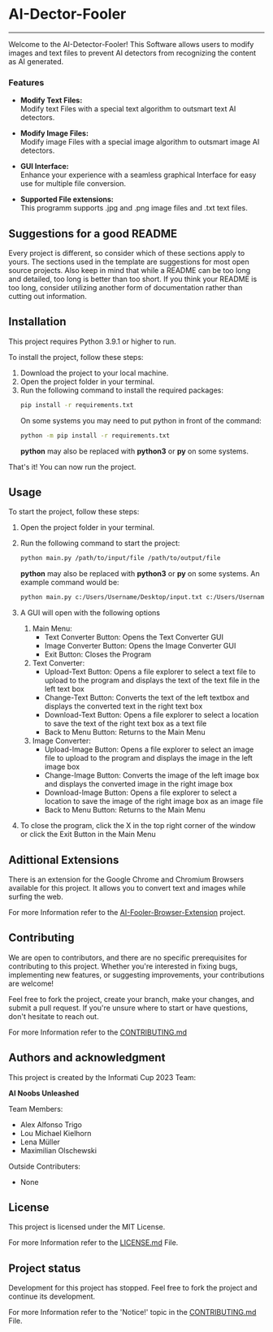 # AI-Dector-Fooler


***

Welcome to the AI-Detector-Fooler! This Software allows users to modify images and text files to prevent AI detectors from recognizing the content as AI generated.

### Features

- **Modify Text Files:**<br>
  Modify text Files with a special text algorithm to outsmart text AI detectors.

- **Modify Image Files:**<br>
  Modify image Files with a special image algorithm to outsmart image AI detectors.

- **GUI Interface:**<br>
  Enhance your experience with a seamless graphical Interface for easy use for multiple file conversion.

- **Supported File extensions:**<br>
  This programm supports .jpg and .png image files and .txt text files.
## Suggestions for a good README
Every project is different, so consider which of these sections apply to yours. The sections used in the template are suggestions for most open source projects. Also keep in mind that while a README can be too long and detailed, too long is better than too short. If you think your README is too long, consider utilizing another form of documentation rather than cutting out information.


## Installation
This project requires Python 3.9.1 or higher to run.

To install the project, follow these steps:

1. Download the project to your local machine.
2. Open the project folder in your terminal.
3. Run the following command to install the required packages:
    ```bash
    pip install -r requirements.txt
    ```
   On some systems you may need to put python in front of the command:
    ```bash
    python -m pip install -r requirements.txt
    ```
   **python** may also be replaced with **python3** or **py** on some systems.

That's it! You can now run the project.
   
   
## Usage
To start the project, follow these steps:

1. Open the project folder in your terminal.
2. Run the following command to start the project:
    ```bash
    python main.py /path/to/input/file /path/to/output/file
    ```
   **python** may also be replaced with **python3** or **py** on some systems.
    An example command would be:
    ```bash
    python main.py c:/Users/Username/Desktop/input.txt c:/Users/Username/Desktop/output.txt
    ```

3. A GUI will open with the following options
   1. Main Menu:
       - Text Converter Button: Opens the Text Converter GUI
       - Image Converter Button: Opens the Image Converter GUI
       - Exit Button: Closes the Program
   2. Text Converter:
      - Upload-Text Button: Opens a file explorer to select a text file to upload to the program and displays the text of the text file in the left text box
      - Change-Text Button: Converts the text of the left textbox and displays the converted text in the right text box
      - Download-Text Button: Opens a file explorer to select a location to save the text of the right text box as a text file
      - Back to Menu Button: Returns to the Main Menu
   3. Image Converter:
      - Upload-Image Button: Opens a file explorer to select an image file to upload to the program and displays the image in the left image box
      - Change-Image Button: Converts the image of the left image box and displays the converted image in the right image box
      - Download-Image Button: Opens a file explorer to select a location to save the image of the right image box as an image file
      - Back to Menu Button: Returns to the Main Menu

4. To close the program, click the X in the top right corner of the window or click the Exit Button in the Main Menu
    
   
## Adittional Extensions
There is an extension for the Google Chrome and Chromium Browsers available for this project. It allows you to convert text and images while surfing the web.

For more Information refer to the [AI-Fooler-Browser-Extension](https://gitlab.uni-hannover.de/informaticup-2024/gruppe-7/ai-fooler-browser-extension) project.
## Contributing
We are open to contributors, and there are no specific prerequisites for contributing to this project. Whether you're interested in fixing bugs, implementing new features, or suggesting improvements, your contributions are welcome!

Feel free to fork the project, create your branch, make your changes, and submit a pull request. If you're unsure where to start or have questions, don't hesitate to reach out.

For more Information refer to the [CONTRIBUTING.md](CONTRIBUTING.md)

## Authors and acknowledgment
This project is created by the Informati Cup 2023 Team:

**AI Noobs Unleashed**

Team Members:
- Alex Alfonso Trigo
- Lou Michael Kielhorn
- Lena Müller
- Maximilian Olschewski

Outside Contributers:
- None


## License
This project is licensed under the MIT License.

For more Information refer to the [LICENSE.md](LICENSE.md) File.

## Project status
Development for this project has stopped. Feel free to fork the project and continue its development.

For more Information refer to the 'Notice!' topic in the [CONTRIBUTING.md](CONTRIBUTING.md) File.